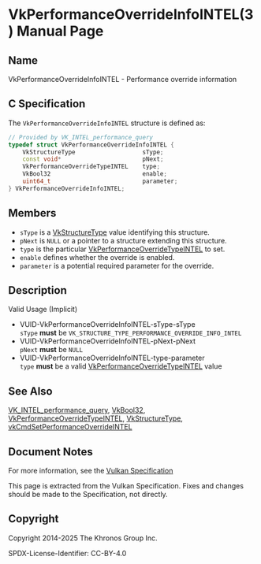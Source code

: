 # VkPerformanceOverrideInfoINTEL(3) Manual Page

## Name

VkPerformanceOverrideInfoINTEL - Performance override information



## [](#_c_specification)C Specification

The `VkPerformanceOverrideInfoINTEL` structure is defined as:

```c++
// Provided by VK_INTEL_performance_query
typedef struct VkPerformanceOverrideInfoINTEL {
    VkStructureType                   sType;
    const void*                       pNext;
    VkPerformanceOverrideTypeINTEL    type;
    VkBool32                          enable;
    uint64_t                          parameter;
} VkPerformanceOverrideInfoINTEL;
```

## [](#_members)Members

- `sType` is a [VkStructureType](https://registry.khronos.org/vulkan/specs/latest/man/html/VkStructureType.html) value identifying this structure.
- `pNext` is `NULL` or a pointer to a structure extending this structure.
- `type` is the particular [VkPerformanceOverrideTypeINTEL](https://registry.khronos.org/vulkan/specs/latest/man/html/VkPerformanceOverrideTypeINTEL.html) to set.
- `enable` defines whether the override is enabled.
- `parameter` is a potential required parameter for the override.

## [](#_description)Description

Valid Usage (Implicit)

- [](#VUID-VkPerformanceOverrideInfoINTEL-sType-sType)VUID-VkPerformanceOverrideInfoINTEL-sType-sType  
  `sType` **must** be `VK_STRUCTURE_TYPE_PERFORMANCE_OVERRIDE_INFO_INTEL`
- [](#VUID-VkPerformanceOverrideInfoINTEL-pNext-pNext)VUID-VkPerformanceOverrideInfoINTEL-pNext-pNext  
  `pNext` **must** be `NULL`
- [](#VUID-VkPerformanceOverrideInfoINTEL-type-parameter)VUID-VkPerformanceOverrideInfoINTEL-type-parameter  
  `type` **must** be a valid [VkPerformanceOverrideTypeINTEL](https://registry.khronos.org/vulkan/specs/latest/man/html/VkPerformanceOverrideTypeINTEL.html) value

## [](#_see_also)See Also

[VK\_INTEL\_performance\_query](https://registry.khronos.org/vulkan/specs/latest/man/html/VK_INTEL_performance_query.html), [VkBool32](https://registry.khronos.org/vulkan/specs/latest/man/html/VkBool32.html), [VkPerformanceOverrideTypeINTEL](https://registry.khronos.org/vulkan/specs/latest/man/html/VkPerformanceOverrideTypeINTEL.html), [VkStructureType](https://registry.khronos.org/vulkan/specs/latest/man/html/VkStructureType.html), [vkCmdSetPerformanceOverrideINTEL](https://registry.khronos.org/vulkan/specs/latest/man/html/vkCmdSetPerformanceOverrideINTEL.html)

## [](#_document_notes)Document Notes

For more information, see the [Vulkan Specification](https://registry.khronos.org/vulkan/specs/latest/html/vkspec.html#VkPerformanceOverrideInfoINTEL)

This page is extracted from the Vulkan Specification. Fixes and changes should be made to the Specification, not directly.

## [](#_copyright)Copyright

Copyright 2014-2025 The Khronos Group Inc.

SPDX-License-Identifier: CC-BY-4.0